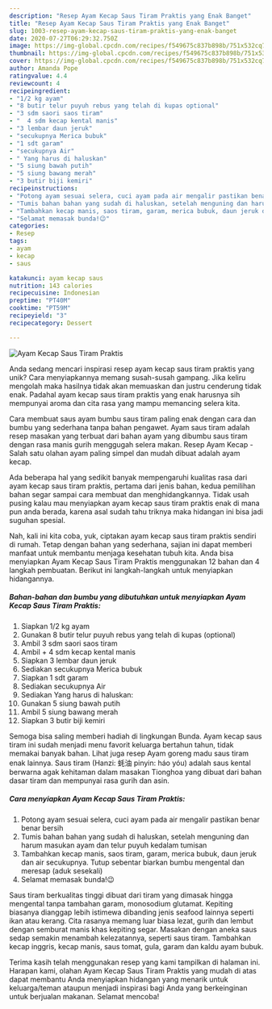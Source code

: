```yaml
---
description: "Resep Ayam Kecap Saus Tiram Praktis yang Enak Banget"
title: "Resep Ayam Kecap Saus Tiram Praktis yang Enak Banget"
slug: 1003-resep-ayam-kecap-saus-tiram-praktis-yang-enak-banget
date: 2020-07-27T06:29:32.750Z
image: https://img-global.cpcdn.com/recipes/f549675c837b898b/751x532cq70/ayam-kecap-saus-tiram-praktis-foto-resep-utama.jpg
thumbnail: https://img-global.cpcdn.com/recipes/f549675c837b898b/751x532cq70/ayam-kecap-saus-tiram-praktis-foto-resep-utama.jpg
cover: https://img-global.cpcdn.com/recipes/f549675c837b898b/751x532cq70/ayam-kecap-saus-tiram-praktis-foto-resep-utama.jpg
author: Amanda Pope
ratingvalue: 4.4
reviewcount: 4
recipeingredient:
- "1/2 kg ayam"
- "8 butir telur puyuh rebus yang telah di kupas optional"
- "3 sdm saori saos tiram"
- "  4 sdm kecap kental manis"
- "3 lembar daun jeruk"
- "secukupnya Merica bubuk"
- "1 sdt garam"
- "secukupnya Air"
- " Yang harus di haluskan"
- "5 siung bawah putih"
- "5 siung bawang merah"
- "3 butir biji kemiri"
recipeinstructions:
- "Potong ayam sesuai selera, cuci ayam pada air mengalir pastikan benar benar bersih"
- "Tumis bahan bahan yang sudah di haluskan, setelah menguning dan harum masukan ayam dan telur puyuh kedalam tumisan"
- "Tambahkan kecap manis, saos tiram, garam, merica bubuk, daun jeruk dan air secukupnya. Tutup sebentar biarkan bumbu mengental dan meresap (aduk sesekali)"
- "Selamat memasak bunda!😉"
categories:
- Resep
tags:
- ayam
- kecap
- saus

katakunci: ayam kecap saus 
nutrition: 143 calories
recipecuisine: Indonesian
preptime: "PT40M"
cooktime: "PT59M"
recipeyield: "3"
recipecategory: Dessert

---
```



![Ayam Kecap Saus Tiram Praktis](https://img-global.cpcdn.com/recipes/f549675c837b898b/751x532cq70/ayam-kecap-saus-tiram-praktis-foto-resep-utama.jpg)

Anda sedang mencari inspirasi resep ayam kecap saus tiram praktis yang unik? Cara menyiapkannya memang susah-susah gampang. Jika keliru mengolah maka hasilnya tidak akan memuaskan dan justru cenderung tidak enak. Padahal ayam kecap saus tiram praktis yang enak harusnya sih mempunyai aroma dan cita rasa yang mampu memancing selera kita.

Cara membuat saus ayam bumbu saus tiram paling enak dengan cara dan bumbu yang sederhana tanpa bahan pengawet. Ayam saus tiram adalah resep masakan yang terbuat dari bahan ayam yang dibumbu saus tiram dengan rasa manis gurih menggugah selera makan. Resep Ayam Kecap - Salah satu olahan ayam paling simpel dan mudah dibuat adalah ayam kecap.

Ada beberapa hal yang sedikit banyak mempengaruhi kualitas rasa dari ayam kecap saus tiram praktis, pertama dari jenis bahan, kedua pemilihan bahan segar sampai cara membuat dan menghidangkannya. Tidak usah pusing kalau mau menyiapkan ayam kecap saus tiram praktis enak di mana pun anda berada, karena asal sudah tahu triknya maka hidangan ini bisa jadi suguhan spesial.


Nah, kali ini kita coba, yuk, ciptakan ayam kecap saus tiram praktis sendiri di rumah. Tetap dengan bahan yang sederhana, sajian ini dapat memberi manfaat untuk membantu menjaga kesehatan tubuh kita. Anda bisa menyiapkan Ayam Kecap Saus Tiram Praktis menggunakan 12 bahan dan 4 langkah pembuatan. Berikut ini langkah-langkah untuk menyiapkan hidangannya.

<!--inarticleads1-->

##### Bahan-bahan dan bumbu yang dibutuhkan untuk menyiapkan Ayam Kecap Saus Tiram Praktis:

1. Siapkan 1/2 kg ayam
1. Gunakan 8 butir telur puyuh rebus yang telah di kupas (optional)
1. Ambil 3 sdm saori saos tiram
1. Ambil  + 4 sdm kecap kental manis
1. Siapkan 3 lembar daun jeruk
1. Sediakan secukupnya Merica bubuk
1. Siapkan 1 sdt garam
1. Sediakan secukupnya Air
1. Sediakan  Yang harus di haluskan:
1. Gunakan 5 siung bawah putih
1. Ambil 5 siung bawang merah
1. Siapkan 3 butir biji kemiri


Semoga bisa saling memberi hadiah di lingkungan Bunda. Ayam kecap saus tiram ini sudah menjadi menu favorit keluarga bertahun tahun, tidak memakai banyak bahan. Lihat juga resep Ayam goreng madu saus tiram enak lainnya. Saus tiram (Hanzi: 蚝油 pinyin: háo yóu) adalah saus kental berwarna agak kehitaman dalam masakan Tionghoa yang dibuat dari bahan dasar tiram dan mempunyai rasa gurih dan asin. 

<!--inarticleads2-->

##### Cara menyiapkan Ayam Kecap Saus Tiram Praktis:

1. Potong ayam sesuai selera, cuci ayam pada air mengalir pastikan benar benar bersih
1. Tumis bahan bahan yang sudah di haluskan, setelah menguning dan harum masukan ayam dan telur puyuh kedalam tumisan
1. Tambahkan kecap manis, saos tiram, garam, merica bubuk, daun jeruk dan air secukupnya. Tutup sebentar biarkan bumbu mengental dan meresap (aduk sesekali)
1. Selamat memasak bunda!😉


Saus tiram berkualitas tinggi dibuat dari tiram yang dimasak hingga mengental tanpa tambahan garam, monosodium glutamat. Kepiting biasanya dianggap lebih istimewa dibanding jenis seafood lainnya seperti ikan atau kerang. Cita rasanya memang luar biasa lezat, gurih dan lembut dengan semburat manis khas kepiting segar. Masakan dengan aneka saus sedap semakin menambah kelezatannya, seperti saus tiram. Tambahkan kecap inggris, kecap manis, saus tomat, gula, garam dan kaldu ayam bubuk. 

Terima kasih telah menggunakan resep yang kami tampilkan di halaman ini. Harapan kami, olahan Ayam Kecap Saus Tiram Praktis yang mudah di atas dapat membantu Anda menyiapkan hidangan yang menarik untuk keluarga/teman ataupun menjadi inspirasi bagi Anda yang berkeinginan untuk berjualan makanan. Selamat mencoba!
